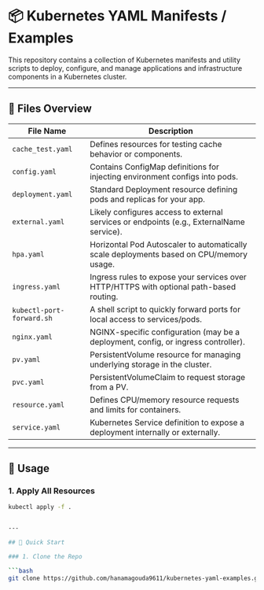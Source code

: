 
# 📦 Kubernetes YAML Manifests / Examples
This repository contains a collection of Kubernetes manifests and utility scripts to deploy, configure, and manage applications and infrastructure components in a Kubernetes cluster.

---

## 📂 Files Overview

| File Name                | Description |
|--------------------------|-------------|
| `cache_test.yaml`        | Defines resources for testing cache behavior or components. |
| `config.yaml`            | Contains ConfigMap definitions for injecting environment configs into pods. |
| `deployment.yaml`        | Standard Deployment resource defining pods and replicas for your app. |
| `external.yaml`          | Likely configures access to external services or endpoints (e.g., ExternalName service). |
| `hpa.yaml`               | Horizontal Pod Autoscaler to automatically scale deployments based on CPU/memory usage. |
| `ingress.yaml`           | Ingress rules to expose your services over HTTP/HTTPS with optional path-based routing. |
| `kubectl-port-forward.sh`| A shell script to quickly forward ports for local access to services/pods. |
| `nginx.yaml`             | NGINX-specific configuration (may be a deployment, config, or ingress controller). |
| `pv.yaml`                | PersistentVolume resource for managing underlying storage in the cluster. |
| `pvc.yaml`               | PersistentVolumeClaim to request storage from a PV. |
| `resource.yaml`          | Defines CPU/memory resource requests and limits for containers. |
| `service.yaml`           | Kubernetes Service definition to expose a deployment internally or externally. |

---

## 🚀 Usage

### 1. Apply All Resources

```bash
kubectl apply -f .


---

## 🚀 Quick Start

### 1. Clone the Repo

```bash
git clone https://github.com/hanamagouda9611/kubernetes-yaml-examples.git
